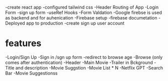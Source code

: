 -create react app
-configured tailwind css 
-Header
Routing of App
-Login Form
-sign up form
-useRef Hooks
-Form Valdation
-Google firebse is used as backend and for auhenication
-Firebase setup -firebase documetation
-Deployed app to production
-create sign up user account

# features
-Login/Sign Up
   -Sign in /sgn up form 
   -redirect to browse age
-Browse (only comes after authentication)
   -Header 
   -Main Movie
       -Trailer in Bckground
       -Title and description
       -Movie Suggstion 
         -Movie List * N
-Netflix GPT
  -Search Bar 
  -Movie Suggestionss 